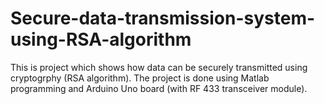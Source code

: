 # Secure-data-transmission-system-using-RSA-algorithm
This is project which shows how data can be securely transmitted using cryptogrphy (RSA algorithm). The project is done using Matlab programming and Arduino Uno board (with RF 433 transceiver module).

